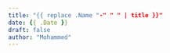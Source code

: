 ```yaml
---
title: "{{ replace .Name "-" " " | title }}"
date: {{ .Date }}
draft: false
author: "Mohammed"
---
```



